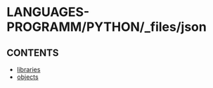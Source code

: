 # LANGUAGES-PROGRAMM/PYTHON/_files/json

## CONTENTS  
*	[libraries](libraries.md)  
*	[objects](objects.md)  

